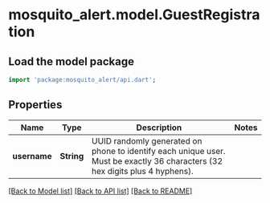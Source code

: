 # mosquito_alert.model.GuestRegistration

## Load the model package
```dart
import 'package:mosquito_alert/api.dart';
```

## Properties
Name | Type | Description | Notes
------------ | ------------- | ------------- | -------------
**username** | **String** | UUID randomly generated on phone to identify each unique user. Must be exactly 36 characters (32 hex digits plus 4 hyphens). | 

[[Back to Model list]](../README.md#documentation-for-models) [[Back to API list]](../README.md#documentation-for-api-endpoints) [[Back to README]](../README.md)



